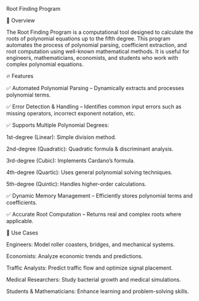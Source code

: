 Root Finding Program

📌 Overview

The Root Finding Program is a computational tool designed to calculate the roots of polynomial equations up to the fifth degree. This program automates the process of polynomial parsing, coefficient extraction, and root computation using well-known mathematical methods. It is useful for engineers, mathematicians, economists, and students who work with complex polynomial equations.

🔥 Features

✅ Automated Polynomial Parsing – Dynamically extracts and processes polynomial terms.

✅ Error Detection & Handling – Identifies common input errors such as missing operators, incorrect exponent notation, etc.

✅ Supports Multiple Polynomial Degrees:

1st-degree (Linear): Simple division method.

2nd-degree (Quadratic): Quadratic formula & discriminant analysis.

3rd-degree (Cubic): Implements Cardano’s formula.

4th-degree (Quartic): Uses general polynomial solving techniques.

5th-degree (Quintic): Handles higher-order calculations.

✅ Dynamic Memory Management – Efficiently stores polynomial terms and coefficients.

✅ Accurate Root Computation – Returns real and complex roots where applicable.

🎯 Use Cases

Engineers: Model roller coasters, bridges, and mechanical systems.

Economists: Analyze economic trends and predictions.

Traffic Analysts: Predict traffic flow and optimize signal placement.

Medical Researchers: Study bacterial growth and medical simulations.

Students & Mathematicians: Enhance learning and problem-solving skills.
